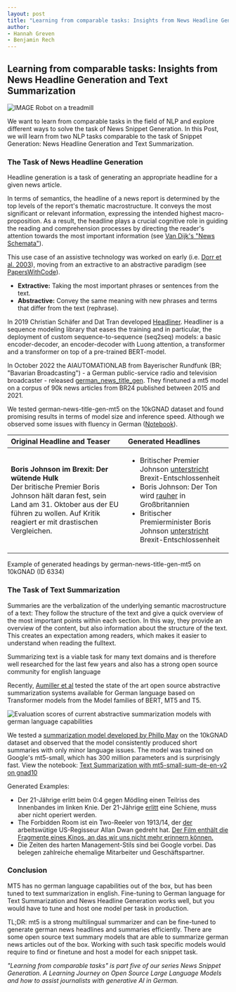 ```yaml
---
layout: post
title: "Learning from comparable tasks: Insights from News Headline Generation and Text Summarization"
author:
- Hannah Greven
- Benjamin Rech 
---
```


## Learning from comparable tasks: Insights from News Headline Generation and Text Summarization

![IMAGE Robot on a treadmill](https://user-images.githubusercontent.com/36483428/226585357-12739d7c-8585-48fa-99e4-4f666468b14c.jpg)

We want to learn from comparable tasks in the field of NLP and explore different ways to solve the task of News Snippet Generation. In this Post, we will learn from two NLP tasks comparable to the task of Snippet Generation: News Headline Generation and Text Summarization.

### The Task of News Headline Generation

Headline generation is a task of generating an appropriate headline for a given news article.

In terms of semantics, the headline of a news report is determined by the top levels of the report's thematic macrostructure. It conveys the most significant or relevant information, expressing the intended highest macro-proposition. As a result, the headline plays a crucial cognitive role in guiding the reading and comprehension processes by directing the reader's attention towards the most important information (see [Van Dijk's "News Schemata"](https://discourses.org/wp-content/uploads/2022/07/Teun-A.-van-Dijk-1985-Structures-of-news-in-the-press.pdf)).

This use case of an assistive technology was worked on early (i.e. [Dorr et al. 2003](https://doi.org/10.3115/1119467.1119468)), moving from an extractive to an abstractive paradigm (see [PapersWithCode](https://paperswithcode.com/task/headline-generation/latest)).

- **Extractive:** Taking the most important phrases or sentences from the text.
- **Abstractive:** Convey the same meaning with new phrases and terms that differ from the text (rephrase).

In 2019 Christian Schäfer and Dat Tran developed [Headliner](https://github.com/as-ideas/headliner). Headliner is a sequence modeling library that eases the training and in particular, the deployment of custom sequence-to-sequence (seq2seq) models: a basic encoder-decoder, an encoder-decoder with Luong attention, a transformer and a transformer on top of a pre-trained BERT-model.

In October 2022 the AIAUTOMATIONLAB from Bayerischer Rundfunk (BR; "Bavarian Broadcasting") - a German public-service radio and television broadcaster - released [german_news_title_gen](https://huggingface.co/aiautomationlab/german-news-title-gen-mt5). They finetuned a mt5 model on a corpus of 90k news articles from BR24 published between 2015 and 2021.

We tested german-news-title-gen-mt5 on the 10kGNAD dataset and found promising results in terms of model size and inference speed. Although we observed some issues with fluency in German ([Notebook](https://github.com/snipaid-nlg/models/blob/main/news-headline-generation/news-headline-generation-with-german-news-title-gen-mt5.ipynb)).

| Original Headline and Teaser | Generated Headlines  |
|:---|:---|
| **Boris Johnson im Brexit: Der wütende Hulk** </br> Der britische Premier Boris Johnson hält daran fest, sein Land am 31. Oktober aus der EU führen zu wollen. Auf Kritik reagiert er mit drastischen Vergleichen. | <ul><li>Britischer Premier Johnson <ins>unterstricht</ins> Brexit-Entschlossenheit</li><li>Boris Johnson: Der Ton wird <ins>rauher</ins> in Großbritannien</li><li>Britischer Premierminister Boris Johnson <ins>unterstricht</ins> Brexit-Entschlossenheit</li></ul>|

Example of generated headings by german-news-title-gen-mt5 on 10kGNAD (ID 6334)

### The Task of Text Summarization

Summaries are the verbalization of the underlying semantic macrostructure of a text: They follow the structure of the text and give a quick overview of the most important points within each section. In this way, they provide an overview of the content, but also information about the structure of the text. This creates an expectation among readers, which makes it easier to understand when reading the fulltext. 

Summarizing text is a viable task for many text domains and is therefore well researched for the last few years and also has a strong open source community for english language

Recently, [Aumiller et al](https://arxiv.org/abs/2301.07095) tested the state of the art open source abstractive summarization systems available for German language based on Transformer models from the Model families of BERT, MT5 and T5.

![Evaluation scores of current abstractive summarization models with german language capabilities](https://user-images.githubusercontent.com/36483428/226586921-ec355888-6d54-471b-97fe-69c6ef11b7e5.png)


We tested a [summarization model developed by Phillp May](https://huggingface.co/T-Systems-onsite/mt5-small-sum-de-en-v2) on the 10kGNAD dataset and observed that the model consistently produced short summaries with only minor language issues. The model was trained on Google's mt5-small, which has 300 million parameters and is surprisingly fast. View the notebook: [Text Summarization with mt5-small-sum-de-en-v2 on gnad10](https://github.com/snipaid-nlg/models/blob/main/text-summarization/news-summarization-with-mt5-small-sum-de-en-v2-on-gnad10.ipynb)

Generated Examples:
- Der 21-Jährige erlitt beim 0:4 gegen Mödling einen Teilriss des Innenbandes im linken Knie. Der 21-Jährige <ins>erlitt</ins> eine Schiene, muss aber nicht operiert werden.
- The Forbidden Room ist ein Two-Reeler von 1913/14, der <ins>der</ins> arbeitswütige US-Regisseur Allan Dwan gedreht hat. <ins>Der Film enthält die Fragmente eines Kinos, an das wir uns nicht mehr erinnern können.</ins>
- Die Zeiten des harten Management-Stils sind bei Google vorbei. Das belegen zahlreiche ehemalige Mitarbeiter und Geschäftspartner.

### Conclusion

MT5 has no german language capabilities out of the box, but has been tuned to text summarization in english. Fine-tuning to German language for Text Summarization and News Headline Generation works well, but you would have to tune and host one model per task in production.

TL;DR: mt5 is a strong multilingual summarizer and can be fine-tuned to generate german news headlines and summaries efficiently. There are some open source text summary models that are able to summarize german news articles out of the box. Working with such task specific models would require to find or finetune and host a model for each snippet task.

*"Learning from comparable tasks" is part five of our series News Snippet Generation. A Learning Journey on Open Source Large Language Models and how to assist journalists with generative AI in German.*

